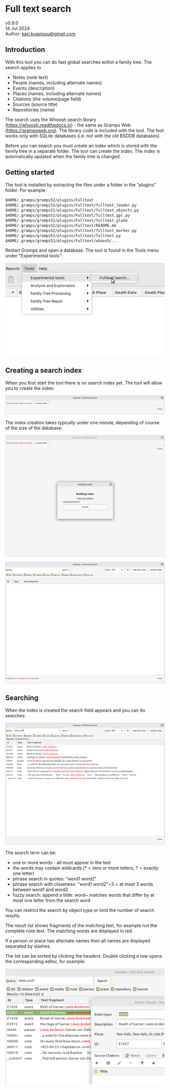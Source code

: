 # Full text search
v0.9.0<br>
14 Jul 2024<br>
Author: kari.kujansuu@gmail.com<br>

## Introduction

With this tool you can do fast global searches within a family tree. The search applies to 
- Notes (note text)
- People (names, including alternate names)
- Events (description)
- Places (names, including alternate names)
- Citations (the volume/page field)
- Sources (source title)
- Repositories (name)

The search uses the Whoosh search library (https://whoosh.readthedocs.io) - the same as Gramps Web (https://grampsweb.org). The library code is included with the tool. The tool works only with SQLite databases (i.e. not with the old BSDDB databases).

Before you can search you must create an index which is stored with the family tree in a separate folder. The tool can create the index. The index is automatically updated when the family tree is changed.

## Getting started

The tool is installed by extracting the files under a folder in the "plugins" folder. For example

    $HOME/.gramps/gramps52/plugins/Fulltext
    $HOME/.gramps/gramps52/plugins/Fulltext/fulltext_loader.py
    $HOME/.gramps/gramps52/plugins/Fulltext/fulltext_objects.py
    $HOME/.gramps/gramps52/plugins/Fulltext/fulltext.gpr.py
    $HOME/.gramps/gramps52/plugins/Fulltext/fulltext.glade
    $HOME/.gramps/gramps52/plugins/Fulltext/README.md
    $HOME/.gramps/gramps52/plugins/Fulltext/fulltext_marker.py
    $HOME/.gramps/gramps52/plugins/Fulltext/fulltext.py
    $HOME/.gramps/gramps52/plugins/Fulltext/whoosh/...

Restart Gramps and open a database. The tool is found in the Tools menu under "Experimental tools":

![Fulltext](images/Fulltext-menu.png)

## Creating a search index

When you first start the tool there is no search index yet. The tool will allow you to create the index:

![Fulltext](images/Fulltext-noindex.png)

The index creation takes typically under one minute, depending of course of the size of the database:

![Fulltext](images/Fulltext-building.png)

![Fulltext](images/Fulltext-indexcreated.png)

## Searching

When the index is created the search field appears and you can do searches:

![Fulltext](images/Fulltext-search-results.png)

The search term can be:

* one or more words - all must appear in the text
* the words may contain wildcards (* = zero or more letters, ? = exactly one letter)
* phrase search in quotes: "word1 word2"
* phrase search with closeness: "word1 word2"~3 = at most 3 words between word1 and word2
* fuzzy search: append a tilde: word~ matches words that differ by at most one letter from the search word


You can restrict the search by object type or limit the number of search results.

The result list shows fragments of the matching text, for example not the complete note text. The matching words are displayed in red. 

If a person or place has alternate names then all names are displayed separated by slashes.

The list can be sorted by clicking the headers. Double clicking a row opens the corresponding editor, for example:

![Fulltext](images/Fulltext-editor.png)



